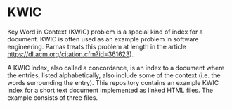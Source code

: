 # KWIC
Key Word in Context (KWIC) problem is a special kind of index for a document. KWIC is often used as an example problem in software engineering. Parnas treats this problem at length in the article https://dl.acm.org/citation.cfm?id=361623).

A KWIC index, also called a concordance, is an index to a document where the entries, listed alphabetically, also include some of the context (i.e. the words surrounding the entry). This repository contains an example KWIC index for a short text document implemented as linked HTML files. The example consists of three files.
